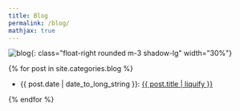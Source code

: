 ```yaml
---
title: Blog
permalink: /blog/
mathjax: true
---
```


![blog]({{site.baseurl}}/assets/images/clipart/blog.jpg){: class="float-right rounded m-3 shadow-lg" width="30%"}

<div class="clearfix">

{% for post in site.categories.blog %}
<ul style="text-align: left">
<li>{{ post.date | date_to_long_string }}:
<a href="{{site.baseurl}}{{ post.url }}">{{ post.title | liquify }}</a></li>
</ul>
{% endfor %}

</div>
